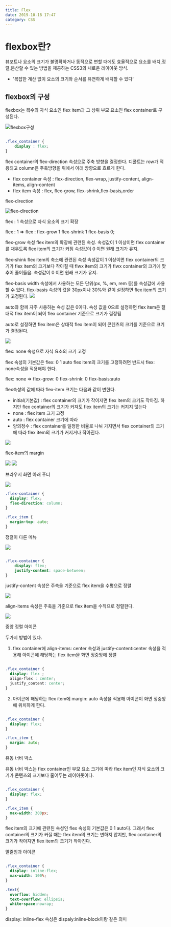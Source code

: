 ```yaml
---
title: Flex
date: 2019-10-18 17:47
category: CSS
---
```


# flexbox란?
뷰포트나 요소의 크기가 불명확하거나 동적으로 변할 때에도 효율적으로 요소를 배치,정렬,분산할 수 있는 방법을 제공하는 CSS3의 새로운 레이아웃 방식.

* '복잡한 계산 없이 요소의 크기와 순서를 유연하게 배치할 수 있다'

## flexbox의 구성
flexbox는 복수의 자식 요소인 flex item과 그 상위 부모 요소인 flex container로 구성된다.

![flexbox구성](https://d2.naver.com/content/images/2018/12/helloworld-201811-flex_01.png)

```css

.flex_container {
    display : flex;
}

```

flex container의 flex-direction 속성으로 주축 방향을 결정한다.
디폴트는 row가 적용되고 column은 주축방향을 위에서 아래 방향으로 흐르게 한다.

* flex container 속성 : flex-direction, flex-wrap, justify-content, align-items, align-content
* flex item 속성 : flex, flex-grow, flex-shrink,flex-basis,order

flex-direction 

![flex-direction](https://d2.naver.com/content/images/2018/12/helloworld-201811-flex_05.png)


flex : 1 속성으로 자식 요소의 크기 확장

flex : 1 => flex : flex-grow 1  flex-shrink 1  flex-basis 0;

flex-grow 속성
flex item의 확장에 관련된 속성.
속성값이 1 이상이면 flex container를 채우도록 flex item의 크기가 커짐
속성값이 0 이면 원래 크기가 유지.

flex-shink
flex item의 축소에 관련된 속성
속성값이 1 이상이면 flex container의 크기가 flex item의 크기보다 작아질 때 flwx item의 크기가 flwx container의 크기에 맞추어 줄어들음.
속성값이 0 이면 원래 크기가 유지.

flex-basis
width 속성에서 사용하는 모든 단위(px, %, em, rem 등)를 속성값에 사용할 수 있다. flex-basis 속성의 값을 30px이나 30%와 같이 설정하면 flex item의 크기가 고정된다.
![](https://d2.naver.com/content/images/2018/12/helloworld-201811-flex_09.png)

auto와 함께 자주 사용하는 속성 값은 0이다.
속성 값을 0으로 설정하면 flex item은 절대적 flex item이 되어 flex container 기준으로 크기가 결정됨

auto로 설정하면 flex item은 상대적 flex item이 되어 콘텐츠의 크기를 기준으로 크기가 결정된다.

![](https://d2.naver.com/content/images/2018/12/helloworld-201811-flex_10.png)


flex: none 속성으로 자식 요소의 크기 고정

flex 속성의 기본값은 flex: 0 1 auto
flex item의 크기를 고정하려면 반드시 flex: none속성을 적용해야 한다.

flex: none => flex-grow: 0 flex-shrink: 0 flex-basis:auto

flex속성의 값에 따라 flex-item 크기는 다음과 같이 변한다.
* initial(기본값) : flex container의 크기가 작이지면 flex item의 크기도 작아짐. 하지만 flex container의 크기가 커져도 flex item의 크기는 커지지 않는다
* none : flex item 크기 고정
* auto : flex container 크기에 따라
* 양의정수 : flex container를 일정한 비율로 나눠 가지면서 flex container의 크기에 따라 flex item의 크기가 커지거나 작아진다.

![](https://d2.naver.com/content/images/2018/12/helloworld-201811-flex_13.png)

flex-item의 margin

![](https://d2.naver.com/content/images/2018/12/helloworld-201811-flex_14.png)
![](https://d2.naver.com/content/images/2018/12/helloworld-201811-flex_15.png)


브라우저 화면 아래 푸터

![](https://d2.naver.com/content/images/2018/12/helloworld-201811-flex_16.png)

```css
.flex-container {
  display: flex;
  flex-direction: column;
}

.flex_item {
  margin-top: auto;
}

```

정렬이 다른 메뉴

![](https://d2.naver.com/content/images/2018/12/helloworld-201811-flex_18.png)

```css

.flex-container {
    display: flex;
    justify-content: space-between;
}

```

justify-content 속성은 주축을 기준으로 flex item을 수평으로 정렬

![](https://d2.naver.com/content/images/2018/12/helloworld-201811-flex_19.png)


align-items 속성은 주축을 기준으로 flex item을 수직으로 정렬한다.

![](https://d2.naver.com/content/images/2018/12/helloworld-201811-flex_21.png)


중앙 정렬 아이콘

두가지 방법이 있다.

1. flex container에 align-items: center 속성과 justify-content:center 속성을 적용해 아이콘에 해당하는 flex item을 화면 정중앙에 정렬
```css

.flex_container {
  display: flex ;
  align-flex : center;
  justify_content: center;
}

```

2. 아이콘에 해당하는 flex item에 margin: auto 속성을 적용해 아이콘이 화면 정중앙에 위치하게 한다.

```css

.flex_container {
  display: flex;
}

.flex_item {
  margin: auto;
}

```

유동 너비 박스

유동 너비 박스는 flex container인 부모 요소 크기에 따라 flex item인 자식 요소의 크기가 콘텐츠의 크기보다
줄어두는 레이아웃이다.

```css

.flex_container {
  display: flex;
}

.flex_item { 
  max-width: 300px;
}

```

flex item의 크기에 관련된 속성인 flex 속성의 기본값은 0 1 auto다. 그래서 flex container의 크기가 커질 때는 flex item의 크기는 변하지 않지만, flex container의 크기가 작아지면 flex item의 크기가 작아진다.

말줄임과 아이콘


```css

.flex_container {
  display: inline-flex;
  max-width: 100%;
}

.text{
  overflow: hidden;
  text-overflow: ellipsis;
  white-space:nowrap;
}

```

display: inline-flex 속성은 dispaly:inline-block이랑 같은 의미
